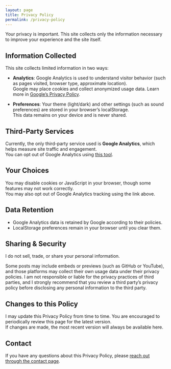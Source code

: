 ```yaml
---
layout: page
title: Privacy Policy
permalink: /privacy-policy
---
```


Your privacy is important. This site collects only the information necessary to improve your experience and the site itself.

## Information Collected

This site collects limited information in two ways:

- **Analytics**: Google Analytics is used to understand visitor behavior (such as pages visited, browser type, approximate location).  
  Google may place cookies and collect anonymized usage data. Learn more in [Google’s Privacy Policy](https://policies.google.com/privacy).

- **Preferences**: Your theme (light/dark) and other settings (such as sound preferences) are stored in your browser’s localStorage.  
  This data remains on your device and is never shared.

## Third-Party Services

Currently, the only third-party service used is **Google Analytics**, which helps measure site traffic and engagement.  
You can opt out of Google Analytics using [this tool](https://tools.google.com/dlpage/gaoptout).

## Your Choices

You may disable cookies or JavaScript in your browser, though some features may not work correctly.  
You may also opt out of Google Analytics tracking using the link above.

## Data Retention

- Google Analytics data is retained by Google according to their policies.  
- LocalStorage preferences remain in your browser until you clear them.

## Sharing & Security

I do not sell, trade, or share your personal information.  

Some posts may include embeds or previews (such as GitHub or YouTube), and those platforms may collect their own usage data under their privacy policies.
I am not responsible or liable for the privacy practices of third parties, and I strongly recommend that you review a third party’s privacy policy before
disclosing any personal information to the third party.

## Changes to this Policy

I may update this Privacy Policy from time to time. You are encouraged to periodically review this page for the latest version.  
If changes are made, the most recent version will always be available here.

## Contact

If you have any questions about this Privacy Policy, please [reach out through the contact page](/contact).
